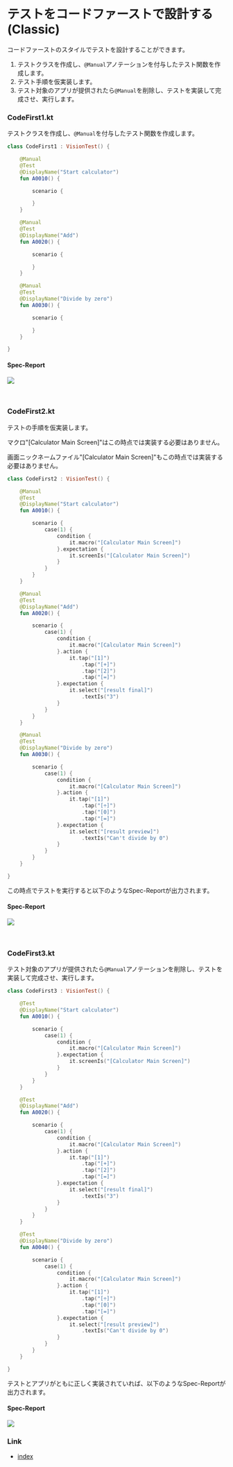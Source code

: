 # テストをコードファーストで設計する (Classic)

コードファーストのスタイルでテストを設計することができます。

1. テストクラスを作成し、`@Manual`アノテーションを付与したテスト関数を作成します。
2. テスト手順を仮実装します。
3. テスト対象のアプリが提供されたら`@Manual`を削除し、テストを実装して完成させ、実行します。

### CodeFirst1.kt

テストクラスを作成し、`@Manual`を付与したテスト関数を作成します。

```kotlin
class CodeFirst1 : VisionTest() {

    @Manual
    @Test
    @DisplayName("Start calculator")
    fun A0010() {

        scenario {

        }
    }

    @Manual
    @Test
    @DisplayName("Add")
    fun A0020() {

        scenario {

        }
    }

    @Manual
    @Test
    @DisplayName("Divide by zero")
    fun A0030() {

        scenario {

        }
    }

}
```

#### Spec-Report

![](_images/code_first_1.png)

<br>

### CodeFirst2.kt

テストの手順を仮実装します。

マクロ"[Calculator Main Screen]"はこの時点では実装する必要はありません。

画面ニックネームファイル"[Calculator Main Screen]"もこの時点では実装する必要はありません。

```kotlin
class CodeFirst2 : VisionTest() {

    @Manual
    @Test
    @DisplayName("Start calculator")
    fun A0010() {

        scenario {
            case(1) {
                condition {
                    it.macro("[Calculator Main Screen]")
                }.expectation {
                    it.screenIs("[Calculator Main Screen]")
                }
            }
        }
    }

    @Manual
    @Test
    @DisplayName("Add")
    fun A0020() {

        scenario {
            case(1) {
                condition {
                    it.macro("[Calculator Main Screen]")
                }.action {
                    it.tap("[1]")
                        .tap("[+]")
                        .tap("[2]")
                        .tap("[=]")
                }.expectation {
                    it.select("[result final]")
                        .textIs("3")
                }
            }
        }
    }

    @Manual
    @Test
    @DisplayName("Divide by zero")
    fun A0030() {

        scenario {
            case(1) {
                condition {
                    it.macro("[Calculator Main Screen]")
                }.action {
                    it.tap("[1]")
                        .tap("[÷]")
                        .tap("[0]")
                        .tap("[=]")
                }.expectation {
                    it.select("[result preview]")
                        .textIs("Can't divide by 0")
                }
            }
        }
    }

}
```

この時点でテストを実行すると以下のようなSpec-Reportが出力されます。

#### Spec-Report

![](_images/code_first_2.png)

<br>

### CodeFirst3.kt

テスト対象のアプリが提供されたら`@Manual`アノテーションを削除し、テストを実装して完成させ、実行します。

```kotlin
class CodeFirst3 : VisionTest() {

    @Test
    @DisplayName("Start calculator")
    fun A0010() {

        scenario {
            case(1) {
                condition {
                    it.macro("[Calculator Main Screen]")
                }.expectation {
                    it.screenIs("[Calculator Main Screen]")
                }
            }
        }
    }

    @Test
    @DisplayName("Add")
    fun A0020() {

        scenario {
            case(1) {
                condition {
                    it.macro("[Calculator Main Screen]")
                }.action {
                    it.tap("[1]")
                        .tap("[+]")
                        .tap("[2]")
                        .tap("[=]")
                }.expectation {
                    it.select("[result final]")
                        .textIs("3")
                }
            }
        }
    }

    @Test
    @DisplayName("Divide by zero")
    fun A0040() {

        scenario {
            case(1) {
                condition {
                    it.macro("[Calculator Main Screen]")
                }.action {
                    it.tap("[1]")
                        .tap("[÷]")
                        .tap("[0]")
                        .tap("[=]")
                }.expectation {
                    it.select("[result preview]")
                        .textIs("Can't divide by 0")
                }
            }
        }
    }

}
```

テストとアプリがともに正しく実装されていれば、以下のようなSpec-Reportが出力されます。

#### Spec-Report

![](_images/code_first_3.png)

### Link

- [index](../../index_ja.md)
